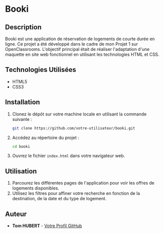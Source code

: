 # Booki

## Description

Booki est une application de réservation de logements de courte durée en ligne. Ce projet a été développé dans le cadre de mon Projet 1 sur OpenClassrooms. L'objectif principal était de réaliser l'adaptation d'une maquette en site web fonctionnel en utilisant les technologies HTML et CSS.

## Technologies Utilisées

- HTML5
- CSS3

## Installation

1. Clonez le dépôt sur votre machine locale en utilisant la commande suivante :

    ```bash
    git clone https://github.com/votre-utilisateur/booki.git
    ```

2. Accédez au répertoire du projet :

    ```bash
    cd booki
    ```

3. Ouvrez le fichier `index.html` dans votre navigateur web.

## Utilisation

1. Parcourez les différentes pages de l'application pour voir les offres de logements disponibles.
2. Utilisez les filtres pour affiner votre recherche en fonction de la destination, de la date et du type de logement.

## Auteur

- **Tom HUBERT** - [Votre Profil GitHub](https://github.com/tomhubert50400/)